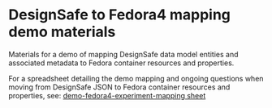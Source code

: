 # DesignSafe to Fedora4 mapping demo materials

Materials for a demo of mapping DesignSafe data model entities and associated metadata to Fedora container resources and properties.

For a spreadsheet detailing the demo mapping and ongoing questions when moving from DesignSafe JSON to Fedora container resources and properties, see: [demo-fedora4-experiment-mapping sheet](https://docs.google.com/spreadsheets/d/1Q13O7SIBojVXn3hp0ghjwnr_jV0IlpE0D_dxFaHjlvM/edit#gid=509050089)
